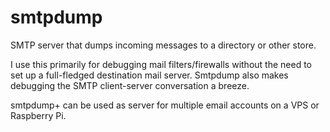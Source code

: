 # smtpdump

SMTP server that dumps incoming messages to a directory or other store.

I use this primarily for debugging mail filters/firewalls without the need to set up a full-fledged destination mail server.  Smtpdump also makes debugging the SMTP client-server conversation a breeze.

smtpdump+ can be used as server for multiple email accounts on a VPS or Raspberry Pi.
